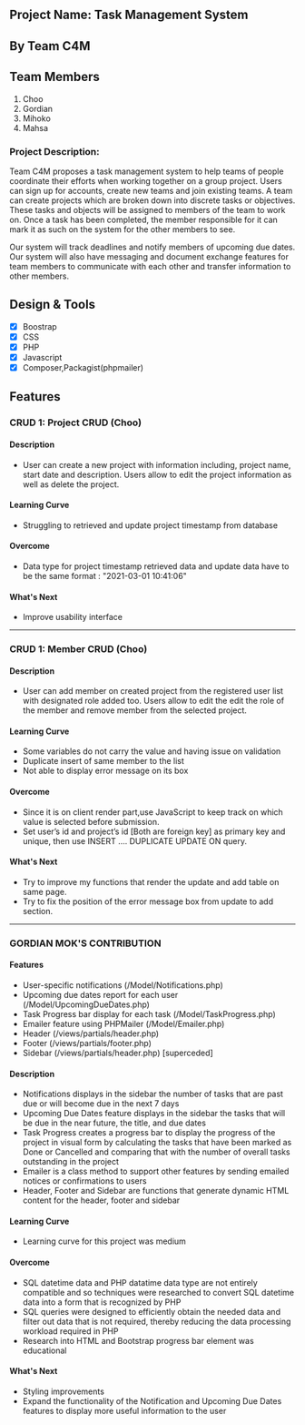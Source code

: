 
## Project Name: Task Management System
##  By Team C4M 
## Team Members
1. Choo 
2. Gordian
3. Mihoko
4. Mahsa

### Project Description: 
 
Team C4M proposes a task management system to help teams of people coordinate their efforts when working together on a group project. Users can sign up for accounts, create new teams and join existing teams. A team can create projects which are broken down into discrete tasks or objectives. These tasks and objects will be assigned to members of the team to work on. Once a task has been completed, the member responsible for it can mark it as such on the system for the other members to see.
 
Our system will track deadlines and notify members of upcoming due dates. Our system will also have messaging and document exchange features for team members to communicate with each other and transfer information to other members.


## Design & Tools
- [x] Boostrap 
- [x] CSS
- [x] PHP
- [x] Javascript
- [x] Composer,Packagist(phpmailer)

## Features

### CRUD 1: Project CRUD (Choo)

#### Description
- User can create a new project with information including, project name, start date and description. Users allow to edit the project information as well as delete the project. 

#### Learning Curve
- Struggling to retrieved and update project timestamp from database

#### Overcome
- Data type for project timestamp retrieved data and update data have to be the same format : "2021-03-01 10:41:06"

#### What's Next
- Improve usability interface 

---
### CRUD 1: Member CRUD (Choo)

#### Description
- User can add member on created project from the registered user list with designated role added too. Users allow to edit the edit the role of the member and remove member from the selected project. 

#### Learning Curve
- Some variables do not carry the value and having issue on validation
- Duplicate insert of same member to the list
- Not able to display error message on its box 

#### Overcome
- Since it is on client render part,use JavaScript to keep track on which value is selected before submission. 
- Set user’s id and project’s id [Both are foreign key] as primary key and unique, then use INSERT …. DUPLICATE UPDATE ON query.

#### What's Next
- Try to improve my functions that render the update and add table on same page. 
- Try to fix the position of the error message box from update to add section.

---

### GORDIAN MOK'S CONTRIBUTION

#### Features

- User-specific notifications (/Model/Notifications.php)
- Upcoming due dates report for each user (/Model/UpcomingDueDates.php)
- Task Progress bar display for each task (/Model/TaskProgress.php)
- Emailer feature using PHPMailer (/Model/Emailer.php)
- Header (/views/partials/header.php)
- Footer (/views/partials/footer.php)
- Sidebar (/views/partials/header.php) [superceded]

#### Description
- Notifications displays in the sidebar the number of tasks that are past due or will become due in the next 7 days
- Upcoming Due Dates feature displays in the sidebar the tasks that will be due in the near future, the title, and due dates
- Task Progress creates a progress bar to display the progress of the project in visual form by calculating the tasks that have been marked as Done or Cancelled and comparing that with the number of overall tasks outstanding in the project
- Emailer is a class method to support other features by sending emailed notices or confirmations to users
- Header, Footer and Sidebar are functions that generate dynamic HTML content for the header, footer and sidebar

#### Learning Curve
- Learning curve for this project was medium

#### Overcome
- SQL datetime data and PHP datatime data type are not entirely compatible and so techniques were researched to convert SQL datetime data into a form that is recognized by PHP
- SQL queries were designed to efficiently obtain the needed data and filter out data that is not required, thereby reducing the data processing workload required in PHP
- Research into HTML and Bootstrap progress bar element was educational

#### What's Next
- Styling improvements 
- Expand the functionality of the Notification and Upcoming Due Dates features to display more useful information to the user
